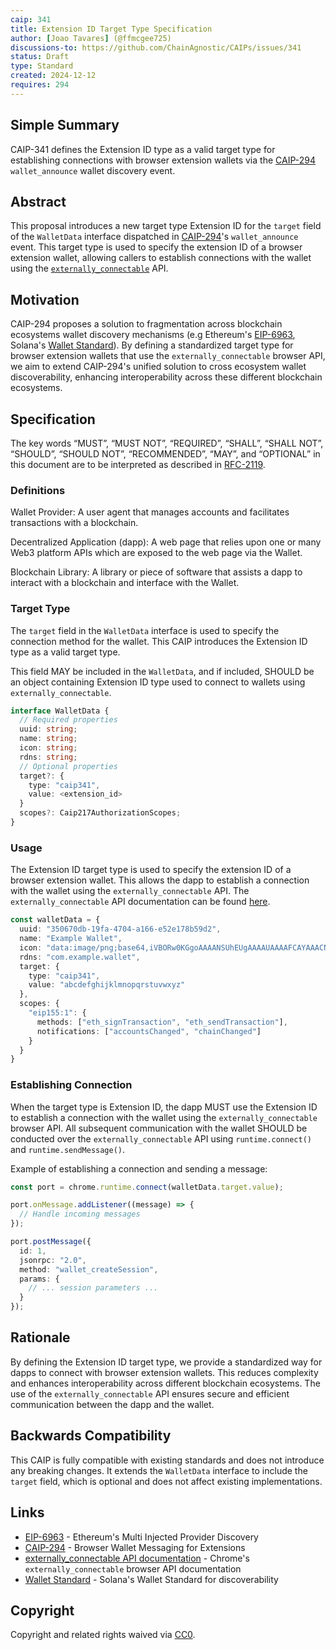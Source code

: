 ```yaml
---
caip: 341
title: Extension ID Target Type Specification
author: [Joao Tavares] (@ffmcgee725)
discussions-to: https://github.com/ChainAgnostic/CAIPs/issues/341
status: Draft
type: Standard
created: 2024-12-12
requires: 294
---
```


## Simple Summary

CAIP-341 defines the Extension ID type as a valid target type for establishing connections with browser extension wallets via the [CAIP-294] `wallet_announce` wallet discovery event.

## Abstract

This proposal introduces a new target type Extension ID for the `target` field of the `WalletData` interface dispatched in [CAIP-294]'s `wallet_announce` event. This target type is used to specify the extension ID of a browser extension wallet, allowing callers to establish connections with the wallet using the [`externally_connectable`][externally_connectable API documentation] API.

## Motivation

CAIP-294 proposes a solution to fragmentation across blockchain ecosystems wallet discovery mechanisms (e.g  Ethereum's [EIP-6963], Solana's [Wallet Standard]). By defining a standardized target type for browser extension wallets that use the `externally_connectable` browser API, we aim to extend CAIP-294's unified solution to cross ecosystem wallet discoverability, enhancing interoperability across these different blockchain ecosystems.

## Specification

The key words “MUST”, “MUST NOT”, “REQUIRED”, “SHALL”, “SHALL NOT”, “SHOULD”, “SHOULD NOT”, “RECOMMENDED”, “MAY”, and “OPTIONAL” in this document are to be interpreted as described in [RFC-2119](https://www.rfc-editor.org/rfc/rfc2119).

### Definitions

Wallet Provider: A user agent that manages accounts and facilitates transactions with a blockchain.

Decentralized Application (dapp): A web page that relies upon one or many Web3 platform APIs which are exposed to the web page via the Wallet.

Blockchain Library: A library or piece of software that assists a dapp to interact with a blockchain and interface with the Wallet.

### Target Type

The `target` field in the `WalletData` interface is used to specify the connection method for the wallet. This CAIP introduces the Extension ID type as a valid target type.

This field MAY be included in the `WalletData`, and if included, SHOULD be an object containing Extension ID type used to connect to wallets using `externally_connectable`.

```typescript
interface WalletData {
  // Required properties
  uuid: string;
  name: string;
  icon: string;
  rdns: string;
  // Optional properties
  target?: {
    type: "caip341",
    value: <extension_id>
  }
  scopes?: Caip217AuthorizationScopes;
}
```

### Usage

The Extension ID target type is used to specify the extension ID of a browser extension wallet. This allows the dapp to establish a connection with the wallet using the `externally_connectable` API. The `externally_connectable` API documentation can be found [here](https://developer.chrome.com/docs/extensions/reference/manifest/externally-connectable).

```ts
const walletData = {
  uuid: "350670db-19fa-4704-a166-e52e178b59d2",
  name: "Example Wallet",
  icon: "data:image/png;base64,iVBORw0KGgoAAAANSUhEUgAAAAUAAAAFCAYAAACNbyblAAAAHElEQVQI12P4//8/w38GIAXDIBKE0DHxgljNBAAO9TXL0Y4OHwAAAABJRU5ErkJggg==",
  rdns: "com.example.wallet",
  target: {
    type: "caip341",
    value: "abcdefghijklmnopqrstuvwxyz"
  },
  scopes: {
    "eip155:1": {
      methods: ["eth_signTransaction", "eth_sendTransaction"],
      notifications: ["accountsChanged", "chainChanged"]
    }
  }
}
```

### Establishing Connection

When the target type is Extension ID, the dapp MUST use the Extension ID to establish a connection with the wallet using the `externally_connectable` browser API. All subsequent communication with the wallet SHOULD be conducted over the `externally_connectable` API using `runtime.connect()` and `runtime.sendMessage()`.

Example of establishing a connection and sending a message:

```ts
const port = chrome.runtime.connect(walletData.target.value);

port.onMessage.addListener((message) => {
  // Handle incoming messages
});

port.postMessage({
  id: 1,
  jsonrpc: "2.0",
  method: "wallet_createSession",
  params: {
    // ... session parameters ...
  }
});
```

## Rationale

By defining the Extension ID target type, we provide a standardized way for dapps to connect with browser extension wallets. This reduces complexity and enhances interoperability across different blockchain ecosystems. The use of the `externally_connectable` API ensures secure and efficient communication between the dapp and the wallet.

## Backwards Compatibility

This CAIP is fully compatible with existing standards and does not introduce any breaking changes. It extends the `WalletData` interface to include the `target` field, which is optional and does not affect existing implementations.

## Links

- [EIP-6963][eip-6963] - Ethereum's Multi Injected Provider Discovery
- [CAIP-294][caip-294] - Browser Wallet Messaging for Extensions
- [externally_connectable API documentation][externally_connectable API documentation] - Chrome's `externally_connectable` browser API documentation
- [Wallet Standard][wallet standard] - Solana's Wallet Standard for discoverability

[eip-6963]: https://eips.ethereum.org/EIPS/eip-6963
[caip-294]: https://chainagnostic.org/CAIPs/caip-294
[externally_connectable API documentation]: https://developer.chrome.com/docs/extensions/reference/manifest/externally-connectable
[wallet standard]: https://github.com/anza-xyz/wallet-standard

## Copyright
Copyright and related rights waived via [CC0](../LICENSE).
